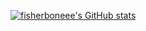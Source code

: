 [![fisherboneee's GitHub stats](https://github-readme-stats-latest.vercel.app/api?username=fisherboneee&show_icons=true)](https://github-readme-stats-latest.vercel.app)

<!--
**fisherboneee/fisherboneee** is a ✨ _special_ ✨ repository because its `README.md` (this file) appears on your GitHub profile.

Here are some ideas to get you started:

- 🔭 I’m currently working on ...
- 🌱 I’m currently learning ...
- 👯 I’m looking to collaborate on ...
- 🤔 I’m looking for help with ...
- 💬 Ask me about ...
- 📫 How to reach me: ...
- 😄 Pronouns: ...
- ⚡ Fun fact: ...
-->
